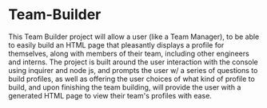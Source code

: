 # Team-Builder
This Team Builder project will allow a user (like a Team Manager), to be able to easily build an HTML page that pleasantly displays a profile for themselves, along with members of their team, including other engineers and interns. The project is built around the user interaction with the console using inquirer and node js, and prompts the user w/ a series of questions to build profiles, as well as offering the user choices of what kind of profile to build, and upon finishing the team building, will provide the user with a generated HTML page to view their team's profiles with ease.
